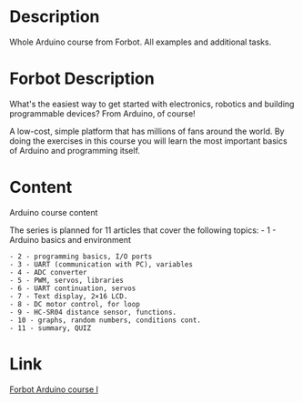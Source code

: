 # Description
Whole Arduino course from Forbot. All examples and additional tasks.

# Forbot Description
What's the easiest way to get started with electronics, robotics and building programmable devices? From Arduino, of course!

A low-cost, simple platform that has millions of fans around the world. By doing the exercises in this course you will learn the most important basics of Arduino and
programming itself.

# Content
Arduino course content

The series is planned for 11 articles that cover the following topics:
    - 1 - Arduino basics and environment
    
    - 2 - programming basics, I/O ports
    - 3 - UART (communication with PC), variables
    - 4 - ADC converter
    - 5 - PWM, servos, libraries
    - 6 - UART continuation, servos
    - 7 - Text display, 2×16 LCD.
    - 8 - DC motor control, for loop
    - 9 - HC-SR04 distance sensor, functions.
    - 10 - graphs, random numbers, conditions cont.
    - 11 - summary, QUIZ

# Link
<a href = https://forbot.pl/blog/kurs-arduino-podstawy-programowania-spis-tresci-kursu-id5290> Forbot Arduino course I </a>
